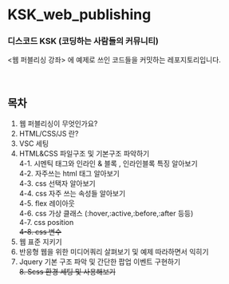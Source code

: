 # KSK_web_publishing

### 디스코드 KSK (코딩하는 사람들의 커뮤니티)

<웹 퍼블리싱 강좌> 에 예제로 쓰인 코드들을 커밋하는 레포지토리입니다.

<br>

## 목차


1. 웹 퍼블리싱이 무엇인가요?<br>
2. HTML/CSS/JS 란?
3. VSC 세팅
4. HTML&CSS 파일구조 및 기본구조 파악하기<br>
4-1. 시멘틱 태그와 인라인 & 블록 , 인라인블록 특징 알아보기<br>
4-2. 자주쓰는 html 태그 알아보기<br>
4-3. css 선택자 알아보기<br>
4-4. css 자주 쓰는 속성들 알아보기<br>
4-5. flex 레이아웃<br>
4-6. css 가상 클래스 (:hover,:active,:before,:after 등등)<br>
4-7. css position<br>
~~4-8. css 변수~~
5. 웹 표준 지키기
6. 반응형 웹을 위한 미디어쿼리 살펴보기 및 예제 따라하면서 익히기
7. Jquery 기본 구조 파악 및 간단한 팝업 이벤트 구현하기<br>
~~8. Scss 환경 세팅 및 사용해보기~~
